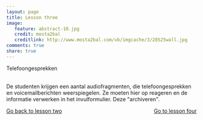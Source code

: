 ```yaml
---
layout: page 
title: Lesson three 
image: 
   feature: abstract-10.jpg
   credit: mosta2bal
   creditlink: http://www.mosta2bal.com/vb/imgcache/3/28525wall.jpg
comments: true
share: true 
---
```

Telefoongesprekken

<br>De studenten krijgen een aantal audiofragmenten, die telefoongesprekken en voicemailberichten weerspiegelen. Ze moeten hier op reageren en de informatie verwerken in het invulformulier. Deze "archiveren". 






<div style="float: left"> 
<a href="{{ site.url }}/business-administration/project/week-2/" class="btn">Go back to lesson two</a>
</div>

<div style="float: right"> 
<a href="{{ site.url }}/business-administration/project/week-4/" class="btn">Go to lesson four</a>
</div>